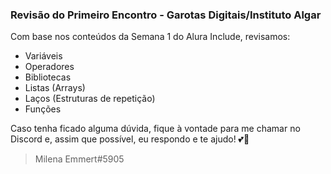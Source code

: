 ### Revisão do Primeiro Encontro - Garotas Digitais/Instituto Algar

Com base nos conteúdos da Semana 1 do Alura Include, revisamos:

* Variáveis <br>
* Operadores <br>
* Bibliotecas <br>
* Listas (Arrays) <br>
* Laços (Estruturas de repetição) <br>
* Funções <br>

Caso tenha ficado alguma dúvida, fique à vontade para me chamar no Discord e, assim que possível, eu respondo e te ajudo! 💕🥰
> Milena Emmert#5905 

 
